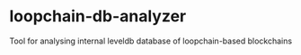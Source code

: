 # loopchain-db-analyzer
Tool for analysing internal leveldb database of loopchain-based blockchains
